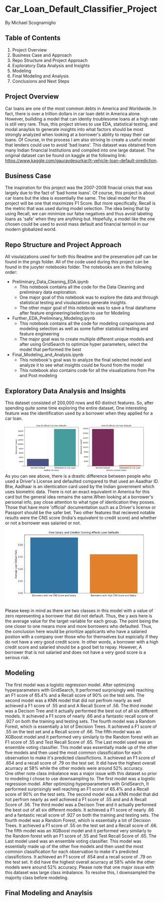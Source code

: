 # Car_Loan_Default_Classifier_Project
By Michael Scognamiglio
## Table of Contents
1. Project Overview
1. Business Case and Approach
1. Repo Structure and Project Approach
1. Exploratory Data Analysis and Insights
1. Modeling 
1. Final Modeling and Analysis
1. Conclusions and Next Steps
## Project Overview 
Car loans are one of the most common debts in America and Worldwide. In fact, there is over a trillion dollars in car loan debt in America alone. 
However, builiding a model that can identiy troublesome loans at a high rate is still very rare. Thus, this project strives to use EDA, statistical testing, and modal anaylsis to generate insights into what factors should be most strongly analyzed when looking at a borrower's ability to repay their car loans. Of Course, in the process I am also striving to create a useful model that lenders could use to avoid 'bad loans'. This dataset was obtained from many Indian financial Institutions and compiled into one large dataset. The original dataset can be found on kaggle at the following link: https://www.kaggle.com/gauravdesurkar/lt-vehicle-loan-default-prediction.
## Business Case 
The inspiration for this project was the 2007-2008 finacial crisis that was largely due to the fact of 'bad home loans'. Of course, this project is about car loans but the idea is essentially the same. The ideal model for this project will be one that maximizes F1 Score. But more specifically, Recall is the metric that was used during model selection. The idea being that by using Recall, we can minimize our false negatives and thus avoid labeling loans as 'safe' when they are anything but. Hopefully, a model like the one chosen could be used to avoid mass default and financial termoil in our modern globalized world. 
## Repo Structure and Project Approach
 All visulaizations used for both this Readme and the presenation pdf can be found in the pngs folder.
 All of the code used during this project can be found in the juoyter notebooks folder. 
 The notebooks are in the following order:
 - Preliminary_Data_Cleaning_EDA.ipynb
    - This notebook contains all the code for the Data Cleaning and preliminary data exploration. 
    - One major goal of this notebook was to explore the data and through statistical testing and visulazations generate insights.
    - The other major goal of this notebook was to save a final dataframe after feature engineering/selection to use for Modeling
- Further_EDA_Preliminary_Modeling.ipynb
  - This notebook contains all the code for modeling comparisons and modeling selection as well as some futher statistical testing and feature engineering
  - The major goal was to create multiple different unique models and after using GridSearch to optimize hyper parameters, select the model that performed the best
- Final_Modeling_and_Analysis.ipynb
  -  This notebook's goal was to analyze the final selected model and analyze it to see what insights could be found from the model
  - This notebook also contains code for all the visualizations from Pre and Post modeling 
##  Exploratory Data Analysis and Insights
This dataset consisted of 200,000 rows and 60 distinct features. So, after spending quite some time exploring the entire dataset, One interesting feature was the identification used by a borrower when they applied for a car loan.  
![Image](https://raw.githubusercontent.com/Scogs25/Car_Loan_Default_Classifier_Project/master/pngs/How_ID_affects_Car_loan_defaults.png)
As you can see above, there is a drastic difference between people who used a Driver's License and defaulted compared to that used an Aaadhar ID. Btw, Aadhaar is an identication card used by the Indian government which uses biometric data. There is not an exact equivalent in America for this card but the general idea remains the same.When looking at a borrower's personal info, pay close attention to what type of identication they posses. Those that have more 'official' documentation such as a Driver's license or Passport should be the safer bet. 
Two other features that recieved notable results were the CNS score (India's equivalent to credit score) and whether or not a borrower was salaried or not. 
![Image](https://raw.githubusercontent.com/Scogs25/Car_Loan_Default_Classifier_Project/master/pngs/How_Salary_and_Credit_Scroing_relates_to_Car_loan_Defaults.png)

Please keep in mind as there are two classes in this model with a value of zero representing a borrower that did not default. Thus, the y axis here is the average value for the target variable for each group. The point being the one closer to one means more and more borrowers who defaulted. 
Thus, the conclusion here would be prioritize applicants who have a salaried postion with a company over those who for themselves but espicially if they do not have a very good credit score. In other words, a borrower with a high credit score and salaried should be a good bet to repay. However, A borrower that is not salaried and does not have a very good score is a serious risk. 
## Modeling 
The first model was a logistic regression model. After optimizing hyperparameters with GridSearch, It performed surprisingly well reaching an F1 score of 65.4% and a Recall score of 90% on the test sets. The second model was a KNN model that did not perfrom nearly as well achieved a F1 score of .55 and and A Recall Score of .56. The third model was a Decison Tree and it actually performed the best out of all six different models. It achieved a F1 score of nearly .66  and a fantastic recall score of .927 on both the training and testing sets.  The fourth model was a Random Forest, which is essentially a lot of Decision Trees. It achieved a F1 score of .55 on the test set and a Recall score of .66. The fifth model was an XGBoost model and it performed very similarly to the Random forest wtih an F1 score of .55 and Test Recall Score of .65. The Last model used was an ensemble voting classifier. This model was essentially made up of the other five  models and then used the most common classification for each observation to make it's predicted classifictions. It achieved an F1 score of .654 and a recall score of .79 on the test set. It did have the highest overall acurracy at 58% while the other models were around 52% accuracy.  
One other note class imbalance was a major issue with this dataset so prior to modeling I chose to use downsampling to. 
The first model was a logistic regression model. After optimizing hyperparameters with GridSearch, It performed surprisingly well reaching an F1 score of 65.4% and a Recall score of 90% on the test sets. The second model was a KNN model that did not perfrom nearly as well achieved a F1 score of .55 and and A Recall Score of .56. The third model was a Decison Tree and it actually performed the best out of all six different models. It achieved a F1 score of nearly .66  and a fantastic recall score of .927 on both the training and testing sets.  The fourth model was a Random Forest, which is essentially a lot of Decision Trees. It achieved a F1 score of .55 on the test set and a Recall score of .66. The fifth model was an XGBoost model and it performed very similarly to the Random forest wtih an F1 score of .55 and Test Recall Score of .65. The Last model used was an ensemble voting classifier. This model was essentially made up of the other five  models and then used the most common classification for each observation to make it's predicted classifictions. It achieved an F1 score of .654 and a recall score of .79 on the test set. It did have the highest overall acurracy at 58% while the other models were around 52% accuracy.
Please note that one major issue with this dataset was large class imbalance. To resolve this, I downsampled the majority class before modeling. 
## Final Modeling and Anaylsis 



